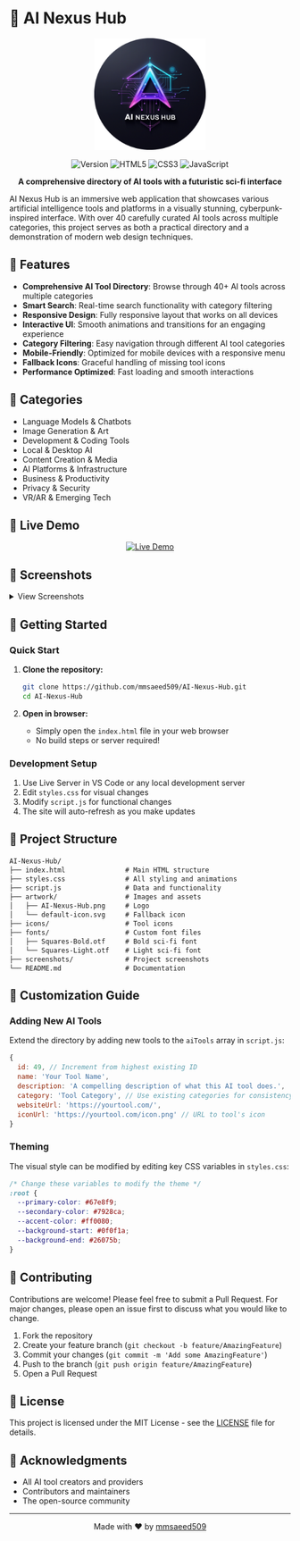 # 🌌 AI Nexus Hub

<p align="center">
  <img src="artwork/AI-Nexus-Hub.png" alt="AI Nexus Hub" width="200">
</p>

<div align="center">
  <img src="https://img.shields.io/badge/Version-1.1.0-blue?style=for-the-badge" alt="Version">
  <img src="https://img.shields.io/badge/HTML5-E34F26?style=for-the-badge&logo=html5&logoColor=white" alt="HTML5">
  <img src="https://img.shields.io/badge/CSS3-1572B6?style=for-the-badge&logo=css3&logoColor=white" alt="CSS3">
  <img src="https://img.shields.io/badge/JavaScript-F7DF1E?style=for-the-badge&logo=javascript&logoColor=black" alt="JavaScript">
</div>

<p align="center">
  <b>A comprehensive directory of AI tools with a futuristic sci-fi interface</b>
</p>

AI Nexus Hub is an immersive web application that showcases various artificial intelligence tools and platforms in a visually stunning, cyberpunk-inspired interface. With over 40 carefully curated AI tools across multiple categories, this project serves as both a practical directory and a demonstration of modern web design techniques.

## 🌟 Features

- **Comprehensive AI Tool Directory**: Browse through 40+ AI tools across multiple categories
- **Smart Search**: Real-time search functionality with category filtering
- **Responsive Design**: Fully responsive layout that works on all devices
- **Interactive UI**: Smooth animations and transitions for an engaging experience
- **Category Filtering**: Easy navigation through different AI tool categories
- **Mobile-Friendly**: Optimized for mobile devices with a responsive menu
- **Fallback Icons**: Graceful handling of missing tool icons
- **Performance Optimized**: Fast loading and smooth interactions

## 🎯 Categories

- Language Models & Chatbots
- Image Generation & Art
- Development & Coding Tools
- Local & Desktop AI
- Content Creation & Media
- AI Platforms & Infrastructure
- Business & Productivity
- Privacy & Security
- VR/AR & Emerging Tech

## 🌠 Live Demo

<div align="center">
  <a href="https://mmsaeed509.github.io/AI-Nexus-Hub/" target="_blank">
    <img src="https://img.shields.io/badge/View_Live_Demo-4285F4?style=for-the-badge&logo=brave&logoColor=white" alt="Live Demo">
  </a>
</div>

## 📸 Screenshots

<details>
<summary>View Screenshots</summary>

![AI Nexus Hub Homepage](screenshots/homepage.png)

</details>

## 🚀 Getting Started

### Quick Start

1. **Clone the repository:**
   ```bash
   git clone https://github.com/mmsaeed509/AI-Nexus-Hub.git
   cd AI-Nexus-Hub
   ```

2. **Open in browser:**
   - Simply open the `index.html` file in your web browser
   - No build steps or server required!

### Development Setup

1. Use Live Server in VS Code or any local development server
2. Edit `styles.css` for visual changes
3. Modify `script.js` for functional changes
4. The site will auto-refresh as you make updates

## 📂 Project Structure

```
AI-Nexus-Hub/
├── index.html               # Main HTML structure
├── styles.css               # All styling and animations
├── script.js                # Data and functionality
├── artwork/                 # Images and assets
│   ├── AI-Nexus-Hub.png     # Logo
│   └── default-icon.svg     # Fallback icon
├── icons/                   # Tool icons
├── fonts/                   # Custom font files
│   ├── Squares-Bold.otf     # Bold sci-fi font
│   └── Squares-Light.otf    # Light sci-fi font
├── screenshots/             # Project screenshots
└── README.md                # Documentation
```

## 🔧 Customization Guide

### Adding New AI Tools

Extend the directory by adding new tools to the `aiTools` array in `script.js`:

```javascript
{
  id: 49, // Increment from highest existing ID
  name: 'Your Tool Name',
  description: 'A compelling description of what this AI tool does.',
  category: 'Tool Category', // Use existing categories for consistency
  websiteUrl: 'https://yourtool.com/',
  iconUrl: 'https://yourtool.com/icon.png' // URL to tool's icon
}
```

### Theming

The visual style can be modified by editing key CSS variables in `styles.css`:

```css
/* Change these variables to modify the theme */
:root {
  --primary-color: #67e8f9;
  --secondary-color: #7928ca;
  --accent-color: #ff0080;
  --background-start: #0f0f1a;
  --background-end: #26075b;
}
```

## 🤝 Contributing

Contributions are welcome! Please feel free to submit a Pull Request. For major changes, please open an issue first to discuss what you would like to change.

1. Fork the repository
2. Create your feature branch (`git checkout -b feature/AmazingFeature`)
3. Commit your changes (`git commit -m 'Add some AmazingFeature'`)
4. Push to the branch (`git push origin feature/AmazingFeature`)
5. Open a Pull Request

## 📝 License

This project is licensed under the MIT License - see the [LICENSE](LICENSE) file for details.

## 🙏 Acknowledgments

- All AI tool creators and providers
- Contributors and maintainers
- The open-source community

---

<p align="center">Made with ❤️ by <a href="https://github.com/mmsaeed509">mmsaeed509</a></p>
